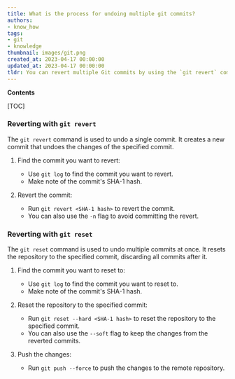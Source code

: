 ```yaml
---
title: What is the process for undoing multiple git commits?
authors:
- know_how
tags:
- git
- knowledge
thumbnail: images/git.png
created_at: 2023-04-17 00:00:00
updated_at: 2023-04-17 00:00:00
tldr: You can revert multiple Git commits by using the `git revert` command with the specific commit hashes.
---
```


**Contents**

[TOC]

### Reverting with `git revert`

The `git revert` command is used to undo a single commit. It creates a new commit that undoes the changes of the specified commit.

1. Find the commit you want to revert:
   - Use `git log` to find the commit you want to revert.
   - Make note of the commit's SHA-1 hash.

2. Revert the commit:
   - Run `git revert <SHA-1 hash>` to revert the commit.
   - You can also use the `-n` flag to avoid committing the revert.

### Reverting with `git reset`

The `git reset` command is used to undo multiple commits at once. It resets the repository to the specified commit, discarding all commits after it.

1. Find the commit you want to reset to:
   - Use `git log` to find the commit you want to reset to.
   - Make note of the commit's SHA-1 hash.

2. Reset the repository to the specified commit:
   - Run `git reset --hard <SHA-1 hash>` to reset the repository to the specified commit.
   - You can also use the `--soft` flag to keep the changes from the reverted commits.

3. Push the changes:
   - Run `git push --force` to push the changes to the remote repository.
